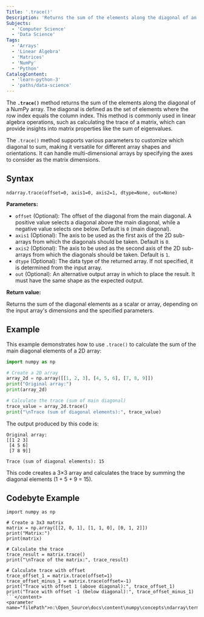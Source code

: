 ```yaml
---
Title: '.trace()'
Description: 'Returns the sum of the elements along the diagonal of an array.'
Subjects:
  - 'Computer Science'
  - 'Data Science'
Tags:
  - 'Arrays'
  - 'Linear Algebra'
  - 'Matrices'
  - 'NumPy'
  - 'Python'
CatalogContent:
  - 'learn-python-3'
  - 'paths/data-science'
---
```


The **`.trace()`** method returns the sum of the elements along the diagonal of a NumPy array. The diagonal is defined as the set of elements where the row index equals the column index. This method is commonly used in linear algebra operations, such as calculating the trace of a matrix, which can provide insights into matrix properties like the sum of eigenvalues.

The `.trace()` method supports various parameters to customize which diagonal to sum, making it versatile for different array shapes and orientations. It can handle multi-dimensional arrays by specifying the axes to consider as the matrix dimensions.

## Syntax

```pseudo
ndarray.trace(offset=0, axis1=0, axis2=1, dtype=None, out=None)
```

**Parameters:**

- `offset` (Optional): The offset of the diagonal from the main diagonal. A positive value selects a diagonal above the main diagonal, while a negative value selects one below. Default is `0` (main diagonal).
- `axis1` (Optional): The axis to be used as the first axis of the 2D sub-arrays from which the diagonals should be taken. Default is `0`.
- `axis2` (Optional): The axis to be used as the second axis of the 2D sub-arrays from which the diagonals should be taken. Default is `1`.
- `dtype` (Optional): The data type of the returned array. If not specified, it is determined from the input array.
- `out` (Optional): An alternative output array in which to place the result. It must have the same shape as the expected output.

**Return value:**

Returns the sum of the diagonal elements as a scalar or array, depending on the input array's dimensions and the specified parameters.

## Example

This example demonstrates how to use `.trace()` to calculate the sum of the main diagonal elements of a 2D array:

```py
import numpy as np

# Create a 2D array
array_2d = np.array([[1, 2, 3], [4, 5, 6], [7, 8, 9]])
print("Original array:")
print(array_2d)

# Calculate the trace (sum of main diagonal)
trace_value = array_2d.trace()
print("\nTrace (sum of diagonal elements):", trace_value)
```

The output produced by this code is:

```shell
Original array:
[[1 2 3]
 [4 5 6]
 [7 8 9]]

Trace (sum of diagonal elements): 15
```

This code creates a 3×3 array and calculates the trace by summing the diagonal elements (1 + 5 + 9 = 15).

## Codebyte Example

```codebyte/python
import numpy as np

# Create a 3x3 matrix
matrix = np.array([[2, 0, 1], [1, 1, 0], [0, 1, 2]])
print("Matrix:")
print(matrix)

# Calculate the trace
trace_result = matrix.trace()
print("\nTrace of the matrix:", trace_result)

# Calculate trace with offset
trace_offset_1 = matrix.trace(offset=1)
trace_offset_minus_1 = matrix.trace(offset=-1)
print("Trace with offset 1 (above diagonal):", trace_offset_1)
print("Trace with offset -1 (below diagonal):", trace_offset_minus_1)
```</content>
<parameter name="filePath">n:\Open_Source\docs\content\numpy\concepts\ndarray\terms\trace\trace.md
